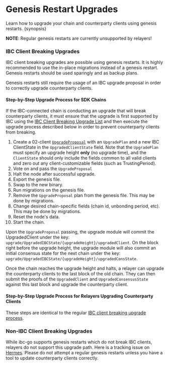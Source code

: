 <!--
order: 3
-->

# Genesis Restart Upgrades

Learn how to upgrade your chain and counterparty clients using genesis restarts. {synopsis}

**NOTE**: Regular genesis restarts are currently unsupported by relayers!

### IBC Client Breaking Upgrades

IBC client breaking upgrades are possible using genesis restarts. 
It is highly recommended to use the in-place migrations instead of a genesis restart.
Genesis restarts should be used sparingly and as backup plans. 

Genesis restarts still require the usage of an IBC upgrade proposal in order to correctly upgrade counterparty clients.

#### Step-by-Step Upgrade Process for SDK Chains

If the IBC-connected chain is conducting an upgrade that will break counterparty clients, it must ensure that the upgrade is first supported by IBC using the [IBC Client Breaking Upgrade List](https://github.com/cosmos/ibc-go/blob/main/docs/ibc/upgrades/quick-guide.md#ibc-client-breaking-upgrades) and then execute the upgrade process described below in order to prevent counterparty clients from breaking.

1. Create a 02-client [`UpgradeProposal`](https://github.com/cosmos/ibc-go/blob/main/docs/ibc/proto-docs.md#upgradeproposal) with an `UpgradePlan` and a new IBC ClientState in the `UpgradedClientState` field. Note that the `UpgradePlan` must specify an upgrade height **only** (no upgrade time), and the `ClientState` should only include the fields common to all valid clients and zero out any client-customizable fields (such as TrustingPeriod).
2. Vote on and pass the `UpgradeProposal`
3. Halt the node after successful upgrade. 
4. Export the genesis file.
5. Swap to the new binary.
6. Run migrations on the genesis file.
7. Remove the `UpgradeProposal` plan from the genesis file. This may be done by migrations.
8. Change desired chain-specific fields (chain id, unbonding period, etc). This may be done by migrations.
8. Reset the node's data.
9. Start the chain.

Upon the `UpgradeProposal` passing, the upgrade module will commit the UpgradedClient under the key: `upgrade/UpgradedIBCState/{upgradeHeight}/upgradedClient`. On the block right before the upgrade height, the upgrade module will also commit an initial consensus state for the next chain under the key: `upgrade/UpgradedIBCState/{upgradeHeight}/upgradedConsState`.

Once the chain reaches the upgrade height and halts, a relayer can upgrade the counterparty clients to the last block of the old chain. They can then submit the proofs of the `UpgradedClient` and `UpgradedConsensusState` against this last block and upgrade the counterparty client.

#### Step-by-Step Upgrade Process for Relayers Upgrading Counterparty Clients

These steps are identical to the regular [IBC client breaking upgrade process](https://github.com/cosmos/ibc-go/blob/main/docs/ibc/upgrades/quick-guide.md#step-by-step-upgrade-process-for-relayers-upgrading-counterparty-clients).

### Non-IBC Client Breaking Upgrades

While ibc-go supports genesis restarts which do not break IBC clients, relayers do not support this upgrade path. 
Here is a tracking issue on [Hermes](https://github.com/informalsystems/ibc-rs/issues/1152).
Please do not attempt a regular genesis restarts unless you have a tool to update counterparty clients correctly.



